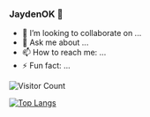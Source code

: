 ### JaydenOK 👋

- 👯 I’m looking to collaborate on ...
- 💬 Ask me about ...
- 📫 How to reach me: ...
- ⚡ Fun fact: ...

![Visitor Count](https://profile-counter.glitch.me/JaydenOK/count.svg)

[![Top Langs](https://github-readme-stats.vercel.app/api/top-langs/?username=JaydenOK&layout=compact)](https://github.com/JaydenOK/github-readme-stats)
